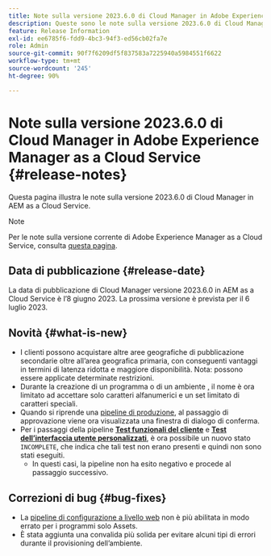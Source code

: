 ```yaml
---
title: Note sulla versione 2023.6.0 di Cloud Manager in Adobe Experience Manager as a Cloud Service
description: Queste sono le note sulla versione 2023.6.0 di Cloud Manager in AEM as a Cloud Service.
feature: Release Information
exl-id: ee6785f6-fdd9-4bc3-94f3-ed56cb02fa7e
role: Admin
source-git-commit: 90f7f6209df5f837583a7225940a5984551f6622
workflow-type: tm+mt
source-wordcount: '245'
ht-degree: 90%

---
```


# Note sulla versione 2023.6.0 di Cloud Manager in Adobe Experience Manager as a Cloud Service {#release-notes}

Questa pagina illustra le note sulla versione 2023.6.0 di Cloud Manager in AEM as a Cloud Service.

>[!NOTE]
>
>Per le note sulla versione corrente di Adobe Experience Manager as a Cloud Service, consulta [questa pagina](/help/release-notes/release-notes-cloud/release-notes-current.md).

## Data di pubblicazione {#release-date}

La data di pubblicazione di Cloud Manager versione 2023.6.0 in AEM as a Cloud Service è l’8 giugno 2023. La prossima versione è prevista per il 6 luglio 2023.

## Novità {#what-is-new}

* I clienti possono acquistare altre aree geografiche di pubblicazione secondarie oltre all’area geografica primaria, con conseguenti vantaggi in termini di latenza ridotta e maggiore disponibilità. Nota: possono essere applicate determinate restrizioni.
* Durante la creazione di un programma o di un ambiente [,](/help/implementing/cloud-manager/getting-access-to-aem-in-cloud/program-types.md) il nome è ora limitato ad accettare solo caratteri alfanumerici e un set limitato di caratteri speciali.
* Quando si riprende una [pipeline di produzione](/help/implementing/cloud-manager/configuring-pipelines/configuring-production-pipelines.md), al passaggio di approvazione viene ora visualizzata una finestra di dialogo di conferma.
* Per i passaggi della pipeline **[Test funzionali del cliente](/help/implementing/cloud-manager/functional-testing.md#custom-functional-testing)** e **[Test dell’interfaccia utente personalizzati](/help/implementing/cloud-manager/ui-testing.md)**, è ora possibile un nuovo stato `INCOMPLETE`, che indica che tali test non erano presenti e quindi non sono stati eseguiti.
   * In questi casi, la pipeline non ha esito negativo e procede al passaggio successivo.

## Correzioni di bug {#bug-fixes}

* La [pipeline di configurazione a livello web](/help/implementing/cloud-manager/configuring-pipelines/introduction-ci-cd-pipelines.md#web-tier-config-pipelines) non è più abilitata in modo errato per i programmi solo Assets.
* È stata aggiunta una convalida più solida per evitare alcuni tipi di errori durante il provisioning dell’ambiente.
